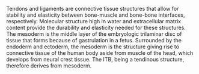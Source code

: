 Tendons and ligaments are connective tissue structures that allow for stability and elasticity between bone-muscle and bone-bone interfaces, respectively. Molecular structure high in water and extracellular matrix content provide the durability and elasticity needed for these structures. The mesoderm is the middle layer of the embryologic trilaminar disc of tissue that forms because of gastrulation in a fetus. Surrounded by the endoderm and ectoderm, the mesoderm is the structure giving rise to connective tissue of the human body aside from muscle of the head, which develops from neural crest tissue. The ITB, being a tendinous structure, therefore derives from mesoderm.